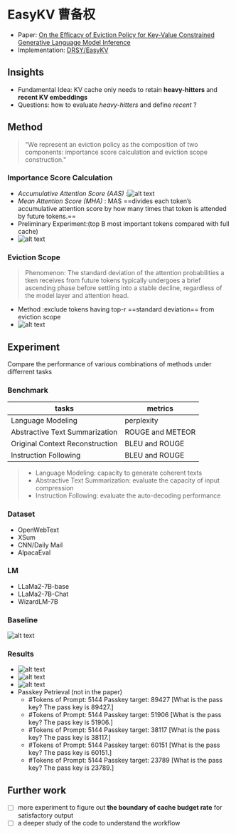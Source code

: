<!-- 主要干这些事：
1. 整理论文的实验部分，包括 benchmark，dataset，baseline 之类的
2. 根据 readme 搭建环境，跑一下里面的 test 或 example
3. 可以阅读代码梳理一下代码的 workflow -->
# EasyKV 曹备权
- Paper: [On the Efficacy of Eviction Policy for Key-Value Constrained Generative Language Model Inference](https://arxiv.org/pdf/2402.06262.pdf)
- Implementation: [DRSY/EasyKV](https://github.com/DRSY/EasyKV)
## Insights
- Fundamental Idea: KV cache only needs to retain **heavy-hitters** and **recent KV embeddings**
- Questions: how to evaluate *heavy-hitters* and define *recent* ?
## Method
> "We represent an eviction policy as the composition of two components: importance score calculation and eviction scope construction."
### Importance Score Calculation
- *Accumulative Attention Score (AAS)* :![alt text](image.png)
- *Mean Attention Score (MHA)* : MAS ==divides each token’s accumulative attention score by how many times that token is attended by future tokens.== 
- Preliminary Experiment:(top B most important tokens compared with full cache)
- ![alt text](image-1.png)
### Eviction Scope
>Phenomenon: The standard deviation of the attention probabilities a tken receives from future tokens typically undergoes a brief ascending phase before settling into a stable decline, regardless of the model layer and attention head. 
- Method :exclude tokens having top-r ==standard deviation== from eviction scope
- ![alt text](image-2.png)
## Experiment
Compare the performance of various combinations of methods under differrent tasks
### Benchmark
|tasks | metrics|
|------|------|
|Language Modeling|perplexity|
| Abstractive Text Summarization|ROUGE and METEOR |
|Original Context Reconstruction| BLEU and ROUGE|
| Instruction Following|BLEU and ROUGE|
> - Language Modeling: capacity to generate coherent texts
> - Abstractive Text Summarization: evaluate the capacity of input compression
> - Instruction Following: evaluate the auto-decoding performance
### Dataset
-   OpenWebText
-   XSum
-   CNN/Daily Mail
-   AlpacaEval
### LM
-  LLaMa2-7B-base
-  LLaMa2-7B-Chat
-  WizardLM-7B 
### Baseline
![alt text](image-3.png)
### Results
- ![alt text](image-4.png)
- ![alt text](image-5.png)
- ![alt text](image-6.png)
- Passkey Petrieval (not in the paper)
  - #Tokens of Prompt: 5144 Passkey target: 89427
[What is the pass key? The pass key is 89427.]
  - #Tokens of Prompt: 5144 Passkey target: 51906
[What is the pass key? The pass key is 51906.]
  - #Tokens of Prompt: 5144 Passkey target: 38117
 [What is the pass key? The pass key is 38117.]
  - #Tokens of Prompt: 5144 Passkey target: 60151
[What is the pass key? The pass key is 60151.]
  - #Tokens of Prompt: 5144 Passkey target: 23789
[What is the pass key? The pass key is 23789.]

## Further work
- [ ] more experiment to figure out **the boundary of cache budget rate** for satisfactory output
- [ ] a deeper study of the code to understand the workflow 
